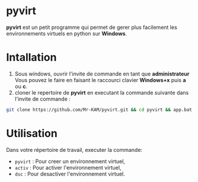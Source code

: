 # pyvirt

**pyvirt** est un petit programme qui permet de gerer plus facilement les environnements virtuels en python sur **Windows**.

# Intallation

1. Sous windows, ouvrir l'invite de commande en tant que **administrateur**
Vous pouvez le faire en faisant le raccourci clavier **Windows+x** puis **a** ou **c**.
1. cloner le repertoire de **pyvirt** en executant la commande suivante dans l'invite de commande :
```bash
git clone https://github.com/Mr-KAM/pyvirt.git && cd pyvirt && app.bat
```

# Utilisation
Dans votre répertoire de travail, executer la commande:

-  `pyvirt` : Pour creer un environnement virtuel,
-  `activ` : Pour activer l'environnement virtuel,
- `dsc` : Pour desactiver l'environnement virtuel.

